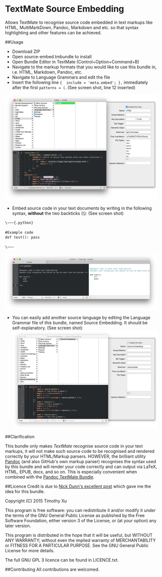 # TextMate Source Embedding
Allows TextMate to recognise source code embedded in text markups like HTML, MultiMarkDown, Pandoc, Markdown and etc. so that syntax highlighting and other features can be achieved.

##Usage

* Download ZIP
* Open source-embed.tmbundle to install
* Open Bundle Editor in TextMate (Control+Option+Command+B)
* Navigate to the markup formats that you would like to use this bundle in, i.e. HTML, Markdown, Pandoc, etc.
* Navigate to Language Grammars and edit the file
* Insert the following line `{	include = 'meta.embed'; },` immediately after the first `patterns = (`. (See screen shot, line 12 inserted)

![HTML](images/HTML.png)

* Embed source code in your text documents by writing in the following syntax, **without** the two backticks (\\): (See screen shot)
```
\~~~{.python}

#Example code
def test(): pass

\~~~
```
![Example Code](images/code.png)

* You can easily add another source language by editing the Language Grammar file of _this_ bundle, named Source Embedding. It should be self-explanatory. (See screen shot)
![Language Grammar](/images/grammar.png)

##Clarification

This bundle only makes _TextMate_ recognise source code in your text markups, it will not make such source code to be recognised and rendered correctly by your HTML/Markup parsers. HOWEVER, the brilliant utility [Pandoc](http://johnmacfarlane.net/pandoc/index.html) (and also GitHub's own markup parser) recognises the syntax used by this bundle and will render your code correctly and can output via LaTeX, HTML, EPUB, docx, and so on. This is especially convenient when combined with the [Pandoc TextMate Bundle](https://github.com/dsanson/Pandoc.tmbundle).

##Licence
Credit is due to [Nick Dunn's excellent post](https://developmentality.wordpress.com/2011/03/23/pandoc-an-essential-tool-for-markdown-users/) which gave me the idea for this bundle. 

Copyright (C) 2015 Timothy Xu  
  
This program is free software: you can redistribute it and/or modify it under the terms of the GNU General Public License as published by the Free Software Foundation, either version 3 of the License, or (at your option) any later version.  
  
This program is distributed in the hope that it will be useful, but WITHOUT ANY WARRANTY; without even the implied warranty of MERCHANTABILITY or FITNESS FOR A PARTICULAR PURPOSE. See the GNU General Public License for more details.

The full GNU GPL 3 licence can be found in LICENCE.txt.

##Contributing
All contributions are welcomed.
